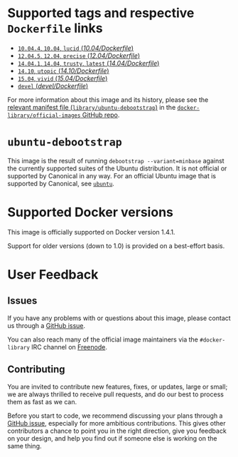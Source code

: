 # Supported tags and respective `Dockerfile` links

- [`10.04.4`, `10.04`, `lucid` (*10.04/Dockerfile*)](https://github.com/tianon/docker-brew-ubuntu-debootstrap/blob/32b6607355a077be98fd91bc14dae815d0cd1189/10.04/Dockerfile)
- [`12.04.5`, `12.04`, `precise` (*12.04/Dockerfile*)](https://github.com/tianon/docker-brew-ubuntu-debootstrap/blob/32b6607355a077be98fd91bc14dae815d0cd1189/12.04/Dockerfile)
- [`14.04.1`, `14.04`, `trusty`, `latest` (*14.04/Dockerfile*)](https://github.com/tianon/docker-brew-ubuntu-debootstrap/blob/32b6607355a077be98fd91bc14dae815d0cd1189/14.04/Dockerfile)
- [`14.10`, `utopic` (*14.10/Dockerfile*)](https://github.com/tianon/docker-brew-ubuntu-debootstrap/blob/32b6607355a077be98fd91bc14dae815d0cd1189/14.10/Dockerfile)
- [`15.04`, `vivid` (*15.04/Dockerfile*)](https://github.com/tianon/docker-brew-ubuntu-debootstrap/blob/32b6607355a077be98fd91bc14dae815d0cd1189/15.04/Dockerfile)
- [`devel` (*devel/Dockerfile*)](https://github.com/tianon/docker-brew-ubuntu-debootstrap/blob/32b6607355a077be98fd91bc14dae815d0cd1189/devel/Dockerfile)

For more information about this image and its history, please see the [relevant
manifest file
(`library/ubuntu-debootstrap`)](https://github.com/docker-library/official-images/blob/master/library/ubuntu-debootstrap)
in the [`docker-library/official-images` GitHub
repo](https://github.com/docker-library/official-images).

# `ubuntu-debootstrap`

This image is the result of running `debootstrap --variant=minbase` against the
currently supported suites of the Ubuntu distribution.  It is not official or
supported by Canonical in any way.  For an official Ubuntu image that is
supported by Canonical, see
[`ubuntu`](https://registry.hub.docker.com/_/ubuntu/).

# Supported Docker versions

This image is officially supported on Docker version 1.4.1.

Support for older versions (down to 1.0) is provided on a best-effort basis.

# User Feedback

## Issues

If you have any problems with or questions about this image, please contact us
 through a [GitHub issue](https://github.com/tianon/docker-brew-ubuntu-debootstrap/issues).

You can also reach many of the official image maintainers via the
`#docker-library` IRC channel on [Freenode](https://freenode.net).

## Contributing

You are invited to contribute new features, fixes, or updates, large or small;
we are always thrilled to receive pull requests, and do our best to process them
as fast as we can.

Before you start to code, we recommend discussing your plans 
through a [GitHub issue](https://github.com/tianon/docker-brew-ubuntu-debootstrap/issues), especially for more ambitious
contributions. This gives other contributors a chance to point you in the right
direction, give you feedback on your design, and help you find out if someone
else is working on the same thing.
